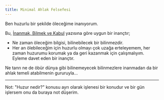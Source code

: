 ```yaml
---
title: Minimal Ahlak Felsefesi
---
```


Ben huzurlu bir şekilde öleceğime inanıyorum.

Bu, [İnanmak, Bilmek ve Kabul](./inanmak-bilmek-ve-kabul.md) yazısına göre uygun
bir inançtır;

- Ne zaman öleceğim bilgisi, bilinebilecek bir bilinmezdir.
- Her an ölebileceğim için huzurlu olmayı çok uzağa erteleyemem, her zaman
  huzurumu korumak ya da geri kazanmak için çalışmalıyım. Eyleme davet eden bir
  inançtır.

Ne tanrı ne de öbür dünya gibi bilinemeyecek bilinmezlere inanmadan da bir ahlak
temeli atabilmenin gururuyla...

---

Not: "Huzur nedir?" konusu ayrı olarak işlenesi bir konudur ve bir gün işlersem
onu da buraya not düşerim.
